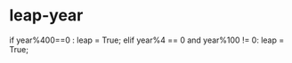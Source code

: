 # leap-year
if year%400==0 :         leap = True;     elif year%4 == 0 and year%100 != 0:         leap = True;
